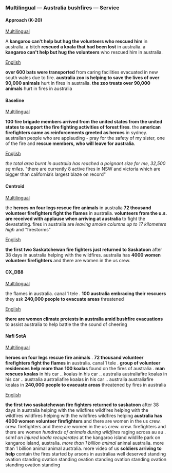 ### Multilingual — Australia bushfires — Service



#### Approach (K-20)

<u>Multilingual</u>

A **kangaroo can't help but hug the volunteers who rescued him** in australia. a bitch **rescued a koala that had been lost** in australia. a **kangaroo can't help but hug the volunteers** who rescued him in australia.

<u>English</u>

**over 600 bats were transported** from caring facilities evacuated in new south wales due to fire. **australia zoo is helping to save the lives of over 90,000 animals** hurt in fires in australia. **the zoo treats over 90,000 animals** hurt in fires in australia



#### Baseline

<u>Multilingual</u>

**100 fire brigade members arrived from the united states from the united states to support the fire fighting activities of forest fires**. the **american firefighters came as reinforcements greeted as heroes** in sydney. australian people who are applauding - pray for the safety of my sister, one of the fire and **rescue members, who will leave for australia**.

<u>English</u>

*the total area burnt in australia has reached a poignant size for me, 32,500 sq miles*. "there are currently 8 active fires in NSW and victoria which are bigger than california’s largest blaze on record" 



#### Centroid

<u>Multilingual</u>

the **heroes on four legs rescue fire animals** in australia **72 thousand volunteer firefighters fight the flames** in australia. **volunteers from the u.s. are received with applause when arriving at australia** to fight the devastating. fires in australia are *leaving smoke columns up to 17 kilometers high* and "firestorms"

<u>English</u>

**the first two Saskatchewan fire fighters just returned to Saskatoon** after 38 days in australia helping with the wildfires. australia has **4000 women volunteer firefighters** and there are women in the us crew.

#### CX\_DB8

<u>Multilingual</u>

the flames in australia. canal 1 tele . **100 australia embracing their rescuers** they ask **240,000 people to evacuate areas** threatened

<u>English</u>

**there are women climate protests in australia amid bushfire evacuations** to assist australia to help battle the the sound of cheering



#### Nafi SotA

<u>Multilingual</u>

**heroes on four legs rescue fire animals** .
**72 thousand volunteer firefighters fight the flames** in australia. canal 1 tele .
**group of volunteer residences help more than 100 koalas** found on the fires of australia .
**man rescues koalas** in his car .. koalas in his car .. australia australiafire koalas in his car .. australia australiafire koalas in his car .. australia australiafire koalas in
**240,000 people to evacuate areas** threatened by fires in australia

<u>English</u>

**the first two saskatchewan fire fighters returned to saskatoon** after 38 days in australia helping with the wildfires wildfires helping with the wildfires wildfires helping with the wildfires wildfires helping
**australia has 4000 women volunteer firefighters** and there are women in the us crew. crew. firefighters and there are women in the us crew. crew. firefighters and there are women
*hundreds of animals during wildfires* raging across au au .
sdm*1 an injured koala recuperates* at the kangaroo island wildlife park on kangaroo island, australia. *more than 1 billion animal* animal australia. more than 1 billion animal animal australia. more
video of us **soldiers arriving to help** contain the fires started by arsons in australiaa well deserved standing ovation standing ovation standing ovation standing ovation standing ovation standing ovation standing
